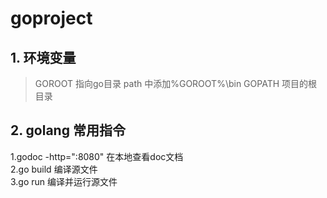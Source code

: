 # goproject
## 1. 环境变量
   >GOROOT 指向go目录
   path 中添加%GOROOT%\bin
   GOPATH 项目的根目录
## 2. golang 常用指令
1.godoc -http=":8080"  在本地查看doc文档</br>
2.go build  编译源文件</br>
3.go run  编译并运行源文件</br>  





